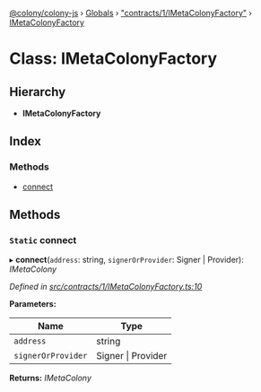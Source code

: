 [@colony/colony-js](../README.md) › [Globals](../globals.md) › ["contracts/1/IMetaColonyFactory"](../modules/_contracts_1_imetacolonyfactory_.md) › [IMetaColonyFactory](_contracts_1_imetacolonyfactory_.imetacolonyfactory.md)

# Class: IMetaColonyFactory

## Hierarchy

* **IMetaColonyFactory**

## Index

### Methods

* [connect](_contracts_1_imetacolonyfactory_.imetacolonyfactory.md#static-connect)

## Methods

### `Static` connect

▸ **connect**(`address`: string, `signerOrProvider`: Signer | Provider): *IMetaColony*

*Defined in [src/contracts/1/IMetaColonyFactory.ts:10](https://github.com/JoinColony/colonyJS/blob/60b53ae/src/contracts/1/IMetaColonyFactory.ts#L10)*

**Parameters:**

Name | Type |
------ | ------ |
`address` | string |
`signerOrProvider` | Signer &#124; Provider |

**Returns:** *IMetaColony*
